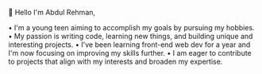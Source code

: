 👋 Hello
I'm Abdul Rehman,

• I'm a young teen aiming to accomplish my goals by pursuing my hobbies.
• My passion is writing code, learning new things, and building unique and interesting projects. 
• I've been learning front-end web dev for a year and I'm now focusing on improving my skills further.
• I am eager to contribute to projects that align with my interests and broaden my expertise.

<!---
r3hm2n/r3hm2n is a ✨ special ✨ repository because its `README.md` (this file) appears on your GitHub profile.
You can click the Preview link to take a look at your changes.
--->


